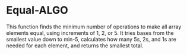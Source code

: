 # Equal-ALGO

This function finds the minimum number of operations to make all array elements equal, using increments of 1, 2, or 5. It tries bases from the smallest value down to min-5, calculates how many 5s, 2s, and 1s are needed for each element, and returns the smallest total.
